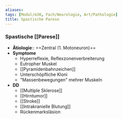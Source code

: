```yaml
---
aliases: 
tags: [Modul/m30, Fach/Neurologie, Art/Pathologie]
title: Spastische Parese
---
```

### Spastische [[Parese]]
- **Ätiologie**:: ==Zentral (1. Motoneuron)==
- **Symptome**
	- Hyperreflexie, Reflexzonenverbreiterung
	- Eutropher Muskel
	- [[Pyramidenbahnzeichen]]
	- Unterschöpfliche Kloni
	- "Massenbewegungen" mehrer Muskeln
- **DD**
	- [[Multiple Sklerose]]
	- [[Hirntumor]]
	- [[Stroke]]
	- [[Intrakranielle Blutung]]
	- Rückenmarksläsion
